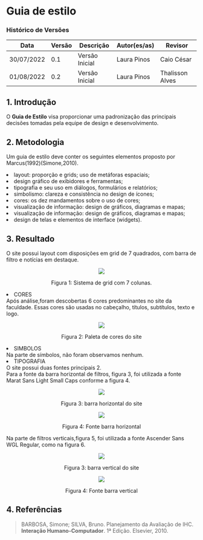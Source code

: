 # Guia de estilo

### Histórico de Versões

**Data** | **Versão** | **Descrição** | **Autor(es/as)** | **Revisor**
--- | --- | --- | --- | ---
30/07/2022 | 0.1 | Versão Inicial | Laura Pinos | Caio César
01/08/2022 | 0.2 | Versão Inicial | Laura Pinos | Thalisson Alves

## 1. Introdução

O **Guia de Estilo** visa proporcionar uma padronização das principais decisões tomadas pela equipe de design e desenvolvimento.
  
## 2. Metodologia

Um guia de estilo deve conter os seguintes elementos proposto por Marcus(1992)(Simone,2010).
 <li>layout: proporção e grids; uso de metáforas espaciais; 
 <li>design gráfico de exibidores e ferramentas;
 <li> tipografia e seu uso em diálogos, formulários e relatórios;
 <li> simbolismo: clareza e consistência no design de ícones;
 <li> cores: os dez mandamentos sobre o uso de cores;
 <li> visualização de informação: design de gráficos, diagramas e mapas;
 <li> visualização de informação: design de gráficos, diagramas e mapas;
 <li>design de telas e elementos de interface (widgets).

## 3. Resultado
O site possui layout com disposições em grid de 7 quadrados, com barra de filtro e notícias em destaque.
<p align="center"> <img src= "https://user-images.githubusercontent.com/62102447/182273989-844a7edc-e980-4eb2-8aff-a4c3fe96f1f9.png"/> </p>

  <p align="center"> Figura 1: Sistema de grid com 7 colunas. </p>
   
<li> CORES
 <br> Após análise,foram descobertas 6 cores predominantes no site da faculdade. Essas cores são usadas no cabeçalho, títulos, subtítulos, texto e logo.</br>
  
 <p align="center"> <img src= https://user-images.githubusercontent.com/62102447/182271895-9b6514ce-e6cc-42ac-a0e8-d4416a3a925e.png /> </p>
  <p align="center">Figura 2: Paleta de cores do site </p>
  
<li> SIMBOLOS
 <br> Na parte de símbolos, não foram observamos nenhum.</br>
  
 <li> TIPOGRAFIA
 <br> O site possui duas fontes principais 2. </br>
Para a fonte da barra horizontal de filtros, figura 3, foi utilizada a fonte Marat Sans Light Small Caps conforme a figura 4.
<p align="center"> <img src=https://user-images.githubusercontent.com/62102447/182276161-18ed42ca-46d0-4b98-a571-f7758bed1ebb.png /> </p>
<p align="center">Figura 3: barra horizontal do site </p>
<p align="center"> <img src=https://user-images.githubusercontent.com/62102447/182275720-69e20d17-3ee2-4102-8656-8782344660b2.png /> </p>
 <p align="center">Figura 4: Fonte barra horizontal </p>
Na parte de filtros verticais,figura 5, foi utilizada a fonte Ascender Sans WGL Regular, como na figura 6.
<p align="center"> <img src=https://user-images.githubusercontent.com/62102447/182276567-3417a4d4-4d21-4cad-8d01-365e34202a92.png /> </p>
<p align="center">Figura 3: barra vertical do site </p>
<p align="center"> <img src=https://user-images.githubusercontent.com/62102447/182276864-00e26461-64de-41d8-8d35-a186fcae8bdd.png /> </p>
<p align="center">Figura 4: Fonte barra vertical </p>  

## 4. Referências
> BARBOSA, Simone; SILVA, Bruno. Planejamento da Avaliação de IHC. **Interação Humano-Computador**. 1ª Edição. Elsevier, 2010.
